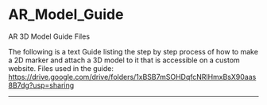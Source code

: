 # AR_Model_Guide
AR 3D Model Guide Files 

The following is a text Guide listing the step by step process of how to make a 2D marker and attach a 3D model to it that is accessible on a custom website.
Files used in the guide:
https://drive.google.com/drive/folders/1xBSB7mSOHDqfcNRlHmxBsX90aas8B7dg?usp=sharing

----------------------------------------------------------
